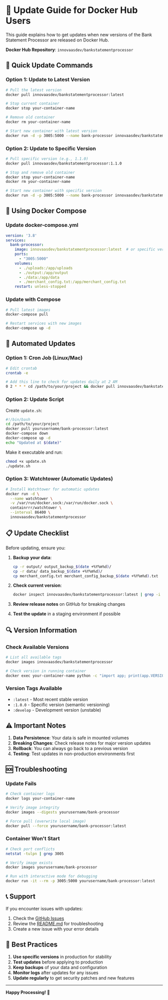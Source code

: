 # 🔄 Update Guide for Docker Hub Users

This guide explains how to get updates when new versions of the Bank Statement Processor are released on Docker Hub.

**Docker Hub Repository**: `innovaasdev/bankstatementprocessor`

## 🚀 Quick Update Commands

### **Option 1: Update to Latest Version**
```bash
# Pull the latest version
docker pull innovaasdev/bankstatementprocessor:latest

# Stop current container
docker stop your-container-name

# Remove old container
docker rm your-container-name

# Start new container with latest version
docker run -d -p 3005:5000 --name bank-processor innovaasdev/bankstatementprocessor:latest
```

### **Option 2: Update to Specific Version**
```bash
# Pull specific version (e.g., 1.1.0)
docker pull innovaasdev/bankstatementprocessor:1.1.0

# Stop and remove old container
docker stop your-container-name
docker rm your-container-name

# Start new container with specific version
docker run -d -p 3005:5000 --name bank-processor innovaasdev/bankstatementprocessor:1.1.0
```

## 🔧 Using Docker Compose

### **Update docker-compose.yml**
```yaml
version: '3.8'
services:
  bank-processor:
    image: innovaasdev/bankstatementprocessor:latest  # or specific version like :1.1.0
    ports:
      - "3005:5000"
    volumes:
      - ./uploads:/app/uploads
      - ./output:/app/output
      - ./data:/app/data
      - ./merchant_config.txt:/app/merchant_config.txt
    restart: unless-stopped
```

### **Update with Compose**
```bash
# Pull latest images
docker-compose pull

# Restart services with new images
docker-compose up -d
```

## 🤖 Automated Updates

### **Option 1: Cron Job (Linux/Mac)**
```bash
# Edit crontab
crontab -e

# Add this line to check for updates daily at 2 AM
0 2 * * * cd /path/to/your/project && docker pull innovaasdev/bankstatementprocessor:latest && docker-compose up -d
```

### **Option 2: Update Script**
Create `update.sh`:
```bash
#!/bin/bash
cd /path/to/your/project
docker pull yourusername/bank-processor:latest
docker-compose down
docker-compose up -d
echo "Updated at $(date)"
```

Make it executable and run:
```bash
chmod +x update.sh
./update.sh
```

### **Option 3: Watchtower (Automatic Updates)**
```bash
# Install Watchtower for automatic updates
docker run -d \
  --name watchtower \
  -v /var/run/docker.sock:/var/run/docker.sock \
  containrrr/watchtower \
  --interval 86400 \
  innovaasdev/bankstatementprocessor
```

## 📋 Update Checklist

Before updating, ensure you:

1. **Backup your data**:
   ```bash
   cp -r output/ output_backup_$(date +%Y%m%d)/
   cp -r data/ data_backup_$(date +%Y%m%d)/
   cp merchant_config.txt merchant_config_backup_$(date +%Y%m%d).txt
   ```

2. **Check current version**:
   ```bash
   docker inspect innovaasdev/bankstatementprocessor:latest | grep -i version
   ```

3. **Review release notes** on GitHub for breaking changes

4. **Test the update** in a staging environment if possible

## 🔍 Version Information

### **Check Available Versions**
```bash
# List all available tags
docker images innovaasdev/bankstatementprocessor

# Check version in running container
docker exec your-container-name python -c "import app; print(app.VERSION)"
```

### **Version Tags Available**
- `:latest` - Most recent stable version
- `:1.0.0` - Specific version (semantic versioning)
- `:develop` - Development version (unstable)

## ⚠️ Important Notes

1. **Data Persistence**: Your data is safe in mounted volumes
2. **Breaking Changes**: Check release notes for major version updates
3. **Rollback**: You can always go back to a previous version
4. **Testing**: Test updates in non-production environments first

## 🆘 Troubleshooting

### **Update Fails**
```bash
# Check container logs
docker logs your-container-name

# Verify image integrity
docker images --digests yourusername/bank-processor

# Force pull (overwrite local image)
docker pull --force yourusername/bank-processor:latest
```

### **Container Won't Start**
```bash
# Check port conflicts
netstat -tulpn | grep 3005

# Verify image exists
docker images yourusername/bank-processor

# Run with interactive mode for debugging
docker run -it --rm -p 3005:5000 yourusername/bank-processor:latest
```

## 📞 Support

If you encounter issues with updates:

1. Check the [GitHub Issues](https://github.com/yourusername/bank-processor/issues)
2. Review the [README.md](README.md) for troubleshooting
3. Create a new issue with your error details

## 🎯 Best Practices

1. **Use specific versions** in production for stability
2. **Test updates** before applying to production
3. **Keep backups** of your data and configuration
4. **Monitor logs** after updates for any issues
5. **Update regularly** to get security patches and new features

---

**Happy Processing! 🎉**
